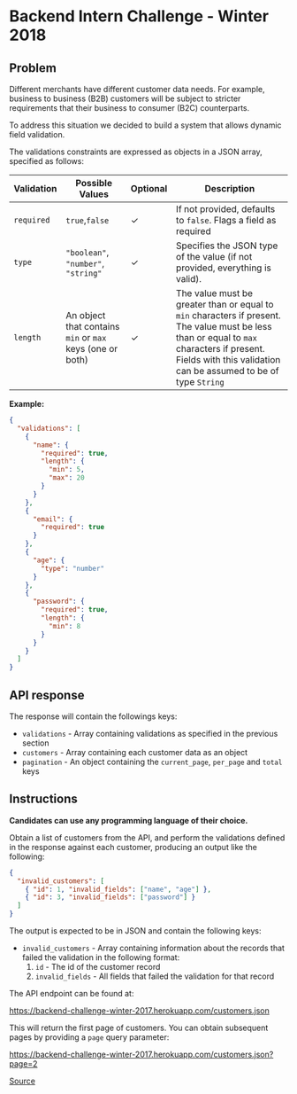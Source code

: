 # Backend Intern Challenge - Winter 2018

## Problem
Different merchants have different customer data needs. For example, business to business (B2B) customers will be subject to stricter requirements that their business to consumer (B2C) counterparts.

To address this situation we decided to build a system that allows dynamic field validation.

The validations constraints are expressed as objects in a JSON array, specified as follows:

| Validation | Possible Values | Optional | Description |
|------------| --------------- | -------- | ----------- |
|`required`|`true`,`false`|✓|If not provided, defaults to `false`. Flags a field as required
|`type`|`"boolean"`, `"number"`, `"string"`|✓|Specifies the JSON type of the value (if not provided, everything is valid).
|`length`|An object that contains `min` or `max` keys (one or both)|✓|The value must be greater than or equal to `min` characters if present. The value must be less than or equal to `max` characters if present. Fields with this validation can be assumed to be of type `String`

**Example:**

```json
{
  "validations": [
    {
      "name": {
        "required": true,
        "length": {
          "min": 5,
          "max": 20
        }
      }
    },
    {
      "email": {
        "required": true
      }
    },
    {
      "age": {
        "type": "number"
      }
    },
    {
      "password": {
        "required": true,
        "length": {
          "min": 8
        }
      }
    }
  ]
}
```

## API response
The response will contain the followings keys:

* `validations` - Array containing validations as specified in the previous section
* `customers` - Array containing each customer data as an object
* `pagination` - An object containing the `current_page`, `per_page` and `total` keys

## Instructions
**Candidates can use any programming language of their choice.**

Obtain a list of customers from the API, and perform the validations defined in the response against each customer, producing an output like the following:

```json
{
  "invalid_customers": [
    { "id": 1, "invalid_fields": ["name", "age"] },
    { "id": 3, "invalid_fields": ["password"] }
  ]
}
```

The output is expected to be in JSON and contain the following keys:

* `invalid_customers` - Array containing information about the records that failed the validation in the following format:
	1. `id` - The id of the customer record
	2. `invalid_fields` - All fields that failed the validation for that record

The API endpoint can be found at:

https://backend-challenge-winter-2017.herokuapp.com/customers.json

This will return the first page of customers. You can obtain subsequent pages by providing a `page` query parameter:

https://backend-challenge-winter-2017.herokuapp.com/customers.json?page=2

[Source](https://backend-challenge-winter-2017.herokuapp.com/)